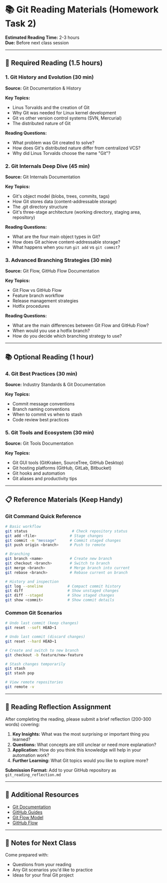 # 📚  Git Reading Materials (Homework Task 2)

**Estimated Reading Time:** 2-3 hours  
**Due:** Before next class session

---

## 📖 Required Reading (1.5 hours)

### 1. Git History and Evolution (30 min)
**Source:** Git Documentation & History

**Key Topics:**
- Linus Torvalds and the creation of Git
- Why Git was needed for Linux kernel development
- Git vs other version control systems (SVN, Mercurial)
- The distributed nature of Git

**Reading Questions:**
- What problem was Git created to solve?
- How does Git's distributed nature differ from centralized VCS?
- Why did Linus Torvalds choose the name "Git"?

### 2. Git Internals Deep Dive (45 min)
**Source:** Git Internals Documentation

**Key Topics:**
- Git's object model (blobs, trees, commits, tags)
- How Git stores data (content-addressable storage)
- The .git directory structure
- Git's three-stage architecture (working directory, staging area, repository)

**Reading Questions:**
- What are the four main object types in Git?
- How does Git achieve content-addressable storage?
- What happens when you run `git add` vs `git commit`?

### 3. Advanced Branching Strategies (30 min)
**Source:** Git Flow, GitHub Flow Documentation

**Key Topics:**
- Git Flow vs GitHub Flow
- Feature branch workflow
- Release management strategies
- Hotfix procedures

**Reading Questions:**
- What are the main differences between Git Flow and GitHub Flow?
- When would you use a hotfix branch?
- How do you decide which branching strategy to use?

---

## 📚 Optional Reading (1 hour)

### 4. Git Best Practices (30 min)
**Source:** Industry Standards & Git Documentation

**Key Topics:**
- Commit message conventions
- Branch naming conventions
- When to commit vs when to stash
- Code review best practices

### 5. Git Tools and Ecosystem (30 min)
**Source:** Git Tools Documentation

**Key Topics:**
- Git GUI tools (GitKraken, SourceTree, GitHub Desktop)
- Git hosting platforms (GitHub, GitLab, Bitbucket)
- Git hooks and automation
- Git aliases and productivity tips

---

## 📋 Reference Materials (Keep Handy)

### Git Command Quick Reference
```bash
# Basic workflow
git status                    # Check repository status
git add <file>               # Stage changes
git commit -m "message"      # Commit staged changes
git push origin <branch>     # Push to remote

# Branching
git branch <name>            # Create new branch
git checkout <branch>        # Switch to branch
git merge <branch>           # Merge branch into current
git rebase <branch>          # Rebase current on branch

# History and inspection
git log --oneline           # Compact commit history
git diff                    # Show unstaged changes
git diff --staged           # Show staged changes
git show <commit>           # Show commit details
```

### Common Git Scenarios
```bash
# Undo last commit (keep changes)
git reset --soft HEAD~1

# Undo last commit (discard changes)
git reset --hard HEAD~1

# Create and switch to new branch
git checkout -b feature/new-feature

# Stash changes temporarily
git stash
git stash pop

# View remote repositories
git remote -v
```

---

## 🎯 Reading Reflection Assignment

After completing the reading, please submit a brief reflection (200-300 words) covering:

1. **Key Insights:** What was the most surprising or important thing you learned?
2. **Questions:** What concepts are still unclear or need more explanation?
3. **Application:** How do you think this knowledge will help in your automation work?
4. **Further Learning:** What Git topics would you like to explore more?

**Submission Format:** Add to your GitHub repository as `git_reading_reflection.md`

---

## 🔗 Additional Resources

- [Git Documentation](https://git-scm.com/doc)
- [GitHub Guides](https://guides.github.com/)
- [Git Flow Model](https://nvie.com/posts/a-successful-git-branching-model/)
- [GitHub Flow](https://guides.github.com/introduction/flow/)

---

## 📝 Notes for Next Class

Come prepared with:
- Questions from your reading
- Any Git scenarios you'd like to practice
- Ideas for your final Git project
